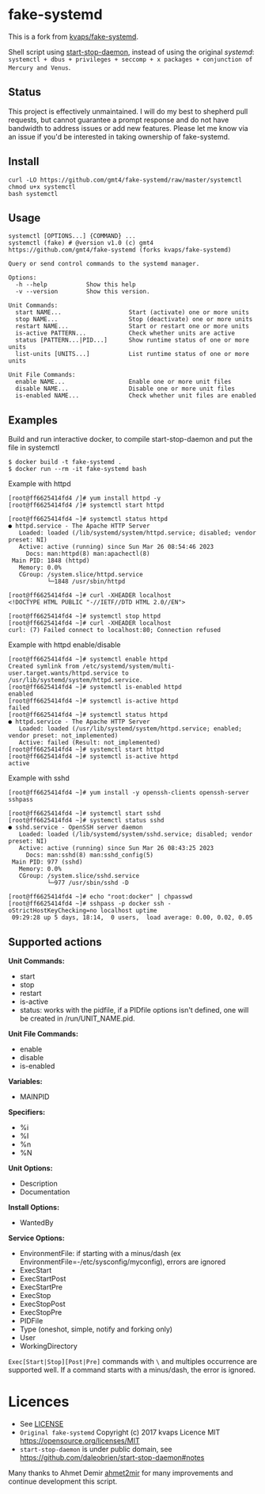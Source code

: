 # fake-systemd

This is a fork from [kvaps/fake-systemd](https://github.com/kvaps/fake-systemd).

Shell script using [start-stop-daemon](https://github.com/daleobrien/start-stop-daemon), instead of using the original *systemd*: `systemctl + dbus + privileges + seccomp + x packages + conjunction of Mercury and Venus`.

## Status

This project is effectively unmaintained. I will do my best to shepherd pull requests, but cannot guarantee a prompt response and do not have bandwidth to address issues or add new features. Please let me know via an issue if you'd be interested in taking ownership of fake-systemd.

## Install

```console
curl -LO https://github.com/gmt4/fake-systemd/raw/master/systemctl
chmod u+x systemctl
bash systemctl
```

## Usage

```console
systemctl [OPTIONS...] {COMMAND} ...
systemctl (fake) # @version v1.0 (c) gmt4 https://github.com/gmt4/fake-systemd (forks kvaps/fake-systemd)

Query or send control commands to the systemd manager.

Options:
  -h --help           Show this help
  -v --version        Show this version.

Unit Commands:
  start NAME...                   Start (activate) one or more units
  stop NAME...                    Stop (deactivate) one or more units
  restart NAME...                 Start or restart one or more units
  is-active PATTERN...            Check whether units are active
  status [PATTERN...|PID...]      Show runtime status of one or more units
  list-units [UNITS...]           List runtime status of one or more units

Unit File Commands:
  enable NAME...                  Enable one or more unit files
  disable NAME...                 Disable one or more unit files
  is-enabled NAME...              Check whether unit files are enabled
```

## Examples

Build and run interactive docker, to compile start-stop-daemon and put the file in systemctl

```console
$ docker build -t fake-systemd .
$ docker run --rm -it fake-systemd bash
```

Example with httpd

```console
[root@ff6625414fd4 /]# yum install httpd -y
[root@ff6625414fd4 /]# systemctl start httpd

[root@ff6625414fd4 ~]# systemctl status httpd
● httpd.service - The Apache HTTP Server
   Loaded: loaded (/lib/systemd/system/httpd.service; disabled; vendor preset: NI)
   Active: active (running) since Sun Mar 26 08:54:46 2023
     Docs: man:httpd(8) man:apachectl(8)
 Main PID: 1848 (httpd)
   Memory: 0.0%
   CGroup: /system.slice/httpd.service
           └─1848 /usr/sbin/httpd

[root@ff6625414fd4 ~]# curl -XHEADER localhost
<!DOCTYPE HTML PUBLIC "-//IETF//DTD HTML 2.0//EN">

[root@ff6625414fd4 ~]# systemctl stop httpd
[root@ff6625414fd4 ~]# curl -XHEADER localhost
curl: (7) Failed connect to localhost:80; Connection refused
```

Example with httpd enable/disable

```console
[root@ff6625414fd4 ~]# systemctl enable httpd
Created symlink from /etc/systemd/system/multi-user.target.wants/httpd.service to /usr/lib/systemd/system/httpd.service.
[root@ff6625414fd4 ~]# systemctl is-enabled httpd
enabled
[root@ff6625414fd4 ~]# systemctl is-active httpd
failed
[root@ff6625414fd4 ~]# systemctl status httpd
● httpd.service - The Apache HTTP Server
   Loaded: loaded (/usr/lib/systemd/system/httpd.service; enabled; vendor preset: not_implemented)
   Active: failed (Result: not_implemented)
[root@ff6625414fd4 ~]# systemctl start httpd
[root@ff6625414fd4 ~]# systemctl is-active httpd
active
```

Example with sshd

```console
[root@ff6625414fd4 ~]# yum install -y openssh-clients openssh-server sshpass

[root@ff6625414fd4 ~]# systemctl start sshd
[root@ff6625414fd4 ~]# systemctl status sshd
● sshd.service - OpenSSH server daemon
   Loaded: loaded (/lib/systemd/system/sshd.service; disabled; vendor preset: NI)
   Active: active (running) since Sun Mar 26 08:43:25 2023
     Docs: man:sshd(8) man:sshd_config(5)
 Main PID: 977 (sshd)
   Memory: 0.0%
   CGroup: /system.slice/sshd.service
           └─977 /usr/sbin/sshd -D

[root@ff6625414fd4 ~]# echo "root:docker" | chpasswd
[root@ff6625414fd4 ~]# sshpass -p docker ssh -oStrictHostKeyChecking=no localhost uptime
 09:29:28 up 5 days, 18:14,  0 users,  load average: 0.00, 0.02, 0.05
```

## Supported actions

**Unit Commands:**

* start
* stop
* restart
* is-active
* status: works with the pidfile,  if a PIDfile options isn't defined, one will be created in /run/UNIT_NAME.pid.

**Unit File Commands:**

* enable
* disable
* is-enabled

**Variables:**

* MAINPID

**Specifiers:**

* %i
* %I
* %n
* %N

**Unit Options:**

* Description
* Documentation

**Install Options:**

* WantedBy

**Service Options:**

* EnvironmentFile: if starting with a minus/dash (ex EnvironmentFile=-/etc/sysconfig/myconfig), errors are ignored
* ExecStart
* ExecStartPost
* ExecStartPre
* ExecStop
* ExecStopPost
* ExecStopPre
* PIDFile
* Type (oneshot, simple, notify and forking only)
* User
* WorkingDirectory

`Exec[Start|Stop][Post|Pre]` commands with `\` and multiples occurrence are supported well.
If a command starts with a minus/dash, the error is ignored.

# Licences

- See [LICENSE](../../blob/master/LICENSE)
- `Original fake-systemd` Copyright (c) 2017 kvaps Licence MIT https://opensource.org/licenses/MIT
- `start-stop-daemon` is under public domain, see https://github.com/daleobrien/start-stop-daemon#notes

Many thanks to Ahmet Demir [ahmet2mir](https://github.com/ahmet2mir) for many improvements and continue development this script.


